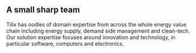 ## A small sharp team 

Tilix has oodles of domain expertise from across the whole energy value chain including energy supply, demand side management and clean-tech. Our solution expertise focuses around innovation and technology, in particular software, computers and electronics.
